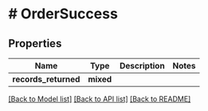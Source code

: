 # # OrderSuccess

## Properties

Name | Type | Description | Notes
------------ | ------------- | ------------- | -------------
**records_returned** | **mixed** |  |

[[Back to Model list]](../../README.md#models) [[Back to API list]](../../README.md#endpoints) [[Back to README]](../../README.md)
